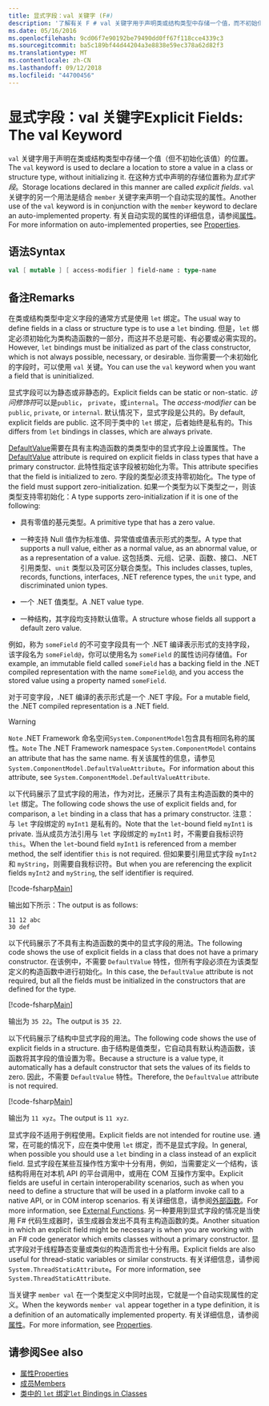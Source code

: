 ```yaml
---
title: 显式字段：val 关键字 (F#)
description: '了解有关 F # val 关键字用于声明类或结构类型中存储一个值，而不初始化该类型的位置。'
ms.date: 05/16/2016
ms.openlocfilehash: 9cd06f7e90192be79490dd0ff67f118cce4339c3
ms.sourcegitcommit: ba5c189bf44d44204a3e8838e59ec378a62d82f3
ms.translationtype: MT
ms.contentlocale: zh-CN
ms.lasthandoff: 09/12/2018
ms.locfileid: "44700456"
---
```

# <a name="explicit-fields-the-val-keyword"></a><span data-ttu-id="aaa1f-103">显式字段：val 关键字</span><span class="sxs-lookup"><span data-stu-id="aaa1f-103">Explicit Fields: The val Keyword</span></span>

<span data-ttu-id="aaa1f-104">`val` 关键字用于声明在类或结构类型中存储一个值（但不初始化该值）的位置。</span><span class="sxs-lookup"><span data-stu-id="aaa1f-104">The `val` keyword is used to declare a location to store a value in a class or structure type, without initializing it.</span></span> <span data-ttu-id="aaa1f-105">在这种方式中声明的存储位置称为*显式字段*。</span><span class="sxs-lookup"><span data-stu-id="aaa1f-105">Storage locations declared in this manner are called *explicit fields*.</span></span> <span data-ttu-id="aaa1f-106">`val` 关键字的另一个用法是结合 `member` 关键字来声明一个自动实现的属性。</span><span class="sxs-lookup"><span data-stu-id="aaa1f-106">Another use of the `val` keyword is in conjunction with the `member` keyword to declare an auto-implemented property.</span></span> <span data-ttu-id="aaa1f-107">有关自动实现的属性的详细信息，请参阅[属性](properties.md)。</span><span class="sxs-lookup"><span data-stu-id="aaa1f-107">For more information on auto-implemented properties, see [Properties](properties.md).</span></span>

## <a name="syntax"></a><span data-ttu-id="aaa1f-108">语法</span><span class="sxs-lookup"><span data-stu-id="aaa1f-108">Syntax</span></span>

```fsharp
val [ mutable ] [ access-modifier ] field-name : type-name
```

## <a name="remarks"></a><span data-ttu-id="aaa1f-109">备注</span><span class="sxs-lookup"><span data-stu-id="aaa1f-109">Remarks</span></span>

<span data-ttu-id="aaa1f-110">在类或结构类型中定义字段的通常方式是使用 `let` 绑定。</span><span class="sxs-lookup"><span data-stu-id="aaa1f-110">The usual way to define fields in a class or structure type is to use a `let` binding.</span></span> <span data-ttu-id="aaa1f-111">但是，`let` 绑定必须初始化为类构造函数的一部分，而这并不总是可能、有必要或必需实现的。</span><span class="sxs-lookup"><span data-stu-id="aaa1f-111">However, `let` bindings must be initialized as part of the class constructor, which is not always possible, necessary, or desirable.</span></span> <span data-ttu-id="aaa1f-112">当你需要一个未初始化的字段时，可以使用 `val` 关键。</span><span class="sxs-lookup"><span data-stu-id="aaa1f-112">You can use the `val` keyword when you want a field that is uninitialized.</span></span>

<span data-ttu-id="aaa1f-113">显式字段可以为静态或非静态的。</span><span class="sxs-lookup"><span data-stu-id="aaa1f-113">Explicit fields can be static or non-static.</span></span> <span data-ttu-id="aaa1f-114">*访问修饰符*可以是`public`， `private`，或`internal`。</span><span class="sxs-lookup"><span data-stu-id="aaa1f-114">The *access-modifier* can be `public`, `private`, or `internal`.</span></span> <span data-ttu-id="aaa1f-115">默认情况下，显式字段是公共的。</span><span class="sxs-lookup"><span data-stu-id="aaa1f-115">By default, explicit fields are public.</span></span> <span data-ttu-id="aaa1f-116">这不同于类中的 `let` 绑定，后者始终是私有的。</span><span class="sxs-lookup"><span data-stu-id="aaa1f-116">This differs from `let` bindings in classes, which are always private.</span></span>

<span data-ttu-id="aaa1f-117">[DefaultValue](https://msdn.microsoft.com/library/a3a3307b-8c05-441e-b109-245511614d58)需要在具有主构造函数的类类型中的显式字段上设置属性。</span><span class="sxs-lookup"><span data-stu-id="aaa1f-117">The [DefaultValue](https://msdn.microsoft.com/library/a3a3307b-8c05-441e-b109-245511614d58) attribute is required on explicit fields in class types that have a primary constructor.</span></span> <span data-ttu-id="aaa1f-118">此特性指定该字段被初始化为零。</span><span class="sxs-lookup"><span data-stu-id="aaa1f-118">This attribute specifies that the field is initialized to zero.</span></span> <span data-ttu-id="aaa1f-119">字段的类型必须支持零初始化。</span><span class="sxs-lookup"><span data-stu-id="aaa1f-119">The type of the field must support zero-initialization.</span></span> <span data-ttu-id="aaa1f-120">如果一个类型为以下类型之一，则该类型支持零初始化：</span><span class="sxs-lookup"><span data-stu-id="aaa1f-120">A type supports zero-initialization if it is one of the following:</span></span>

- <span data-ttu-id="aaa1f-121">具有零值的基元类型。</span><span class="sxs-lookup"><span data-stu-id="aaa1f-121">A primitive type that has a zero value.</span></span>

- <span data-ttu-id="aaa1f-122">一种支持 Null 值作为标准值、异常值或值表示形式的类型。</span><span class="sxs-lookup"><span data-stu-id="aaa1f-122">A type that supports a null value, either as a normal value, as an abnormal value, or as a representation of a value.</span></span> <span data-ttu-id="aaa1f-123">这包括类、元组、记录、函数、接口、.NET 引用类型、`unit` 类型以及可区分联合类型。</span><span class="sxs-lookup"><span data-stu-id="aaa1f-123">This includes classes, tuples, records, functions, interfaces, .NET reference types, the `unit` type, and discriminated union types.</span></span>

- <span data-ttu-id="aaa1f-124">一个 .NET 值类型。</span><span class="sxs-lookup"><span data-stu-id="aaa1f-124">A .NET value type.</span></span>

- <span data-ttu-id="aaa1f-125">一种结构，其字段均支持默认值零。</span><span class="sxs-lookup"><span data-stu-id="aaa1f-125">A structure whose fields all support a default zero value.</span></span>

<span data-ttu-id="aaa1f-126">例如，称为 `someField` 的不可变字段具有一个 .NET 编译表示形式的支持字段，该字段名为 `someField@`，你可以使用名为 `someField` 的属性访问存储值。</span><span class="sxs-lookup"><span data-stu-id="aaa1f-126">For example, an immutable field called `someField` has a backing field in the .NET compiled representation with the name `someField@`, and you access the stored value using a property named `someField`.</span></span>

<span data-ttu-id="aaa1f-127">对于可变字段，.NET 编译的表示形式是一个 .NET 字段。</span><span class="sxs-lookup"><span data-stu-id="aaa1f-127">For a mutable field, the .NET compiled representation is a .NET field.</span></span>

>[!WARNING]
<span data-ttu-id="aaa1f-128">`Note` .NET Framework 命名空间`System.ComponentModel`包含具有相同名称的属性。</span><span class="sxs-lookup"><span data-stu-id="aaa1f-128">`Note` The .NET Framework namespace `System.ComponentModel` contains an attribute that has the same name.</span></span> <span data-ttu-id="aaa1f-129">有关该属性的信息，请参见 `System.ComponentModel.DefaultValueAttribute`。</span><span class="sxs-lookup"><span data-stu-id="aaa1f-129">For information about this attribute, see `System.ComponentModel.DefaultValueAttribute`.</span></span>

<span data-ttu-id="aaa1f-130">以下代码展示了显式字段的用法，作为对比，还展示了具有主构造函数的类中的 `let` 绑定。</span><span class="sxs-lookup"><span data-stu-id="aaa1f-130">The following code shows the use of explicit fields and, for comparison, a `let` binding in a class that has a primary constructor.</span></span> <span data-ttu-id="aaa1f-131">注意：与 `let` 字段绑定的 `myInt1` 是私有的。</span><span class="sxs-lookup"><span data-stu-id="aaa1f-131">Note that the `let`-bound field `myInt1` is private.</span></span> <span data-ttu-id="aaa1f-132">当从成员方法引用与 `let` 字段绑定的 `myInt1` 时，不需要自我标识符 `this`。</span><span class="sxs-lookup"><span data-stu-id="aaa1f-132">When the `let`-bound field `myInt1` is referenced from a member method, the self identifier `this` is not required.</span></span> <span data-ttu-id="aaa1f-133">但如果要引用显式字段 `myInt2` 和 `myString`，则需要自我标识符。</span><span class="sxs-lookup"><span data-stu-id="aaa1f-133">But when you are referencing the explicit fields `myInt2` and `myString`, the self identifier is required.</span></span>

[!code-fsharp[Main](../../../../samples/snippets/fsharp/lang-ref-2/snippet6701.fs)]

<span data-ttu-id="aaa1f-134">输出如下所示：</span><span class="sxs-lookup"><span data-stu-id="aaa1f-134">The output is as follows:</span></span>

```
11 12 abc
30 def
```

<span data-ttu-id="aaa1f-135">以下代码展示了不具有主构造函数的类中的显式字段的用法。</span><span class="sxs-lookup"><span data-stu-id="aaa1f-135">The following code shows the use of explicit fields in a class that does not have a primary constructor.</span></span> <span data-ttu-id="aaa1f-136">在该例中，不需要 `DefaultValue` 特性，但所有字段必须在为该类型定义的构造函数中进行初始化。</span><span class="sxs-lookup"><span data-stu-id="aaa1f-136">In this case, the `DefaultValue` attribute is not required, but all the fields must be initialized in the constructors that are defined for the type.</span></span>

[!code-fsharp[Main](../../../../samples/snippets/fsharp/lang-ref-2/snippet6702.fs)]

<span data-ttu-id="aaa1f-137">输出为 `35 22`。</span><span class="sxs-lookup"><span data-stu-id="aaa1f-137">The output is `35 22`.</span></span>

<span data-ttu-id="aaa1f-138">以下代码展示了结构中显式字段的用法。</span><span class="sxs-lookup"><span data-stu-id="aaa1f-138">The following code shows the use of explicit fields in a structure.</span></span> <span data-ttu-id="aaa1f-139">由于结构是值类型，它自动具有默认构造函数，该函数将其字段的值设置为零。</span><span class="sxs-lookup"><span data-stu-id="aaa1f-139">Because a structure is a value type, it automatically has a default constructor that sets the values of its fields to zero.</span></span> <span data-ttu-id="aaa1f-140">因此，不需要 `DefaultValue` 特性。</span><span class="sxs-lookup"><span data-stu-id="aaa1f-140">Therefore, the `DefaultValue` attribute is not required.</span></span>

[!code-fsharp[Main](../../../../samples/snippets/fsharp/lang-ref-2/snippet6703.fs)]

<span data-ttu-id="aaa1f-141">输出为 `11 xyz`。</span><span class="sxs-lookup"><span data-stu-id="aaa1f-141">The output is `11 xyz`.</span></span>

<span data-ttu-id="aaa1f-142">显式字段不适用于例程使用。</span><span class="sxs-lookup"><span data-stu-id="aaa1f-142">Explicit fields are not intended for routine use.</span></span> <span data-ttu-id="aaa1f-143">通常，在可能的情况下，应在类中使用 `let` 绑定，而不是显式字段。</span><span class="sxs-lookup"><span data-stu-id="aaa1f-143">In general, when possible you should use a `let` binding in a class instead of an explicit field.</span></span> <span data-ttu-id="aaa1f-144">显式字段在某些互操作性方案中十分有用，例如，当需要定义一个结构，该结构将用在对本机 API 的平台调用中，或用在 COM 互操作方案中。</span><span class="sxs-lookup"><span data-stu-id="aaa1f-144">Explicit fields are useful in certain interoperability scenarios, such as when you need to define a structure that will be used in a platform invoke call to a native API, or in COM interop scenarios.</span></span> <span data-ttu-id="aaa1f-145">有关详细信息，请参阅[外部函数](../functions/external-functions.md)。</span><span class="sxs-lookup"><span data-stu-id="aaa1f-145">For more information, see [External Functions](../functions/external-functions.md).</span></span> <span data-ttu-id="aaa1f-146">另一种要用到显式字段的情况是当使用 F# 代码生成器时，该生成器会发出不具有主构造函数的类。</span><span class="sxs-lookup"><span data-stu-id="aaa1f-146">Another situation in which an explicit field might be necessary is when you are working with an F# code generator which emits classes without a primary constructor.</span></span> <span data-ttu-id="aaa1f-147">显式字段对于线程静态变量或类似的构造而言也十分有用。</span><span class="sxs-lookup"><span data-stu-id="aaa1f-147">Explicit fields are also useful for thread-static variables or similar constructs.</span></span> <span data-ttu-id="aaa1f-148">有关详细信息，请参阅`System.ThreadStaticAttribute`。</span><span class="sxs-lookup"><span data-stu-id="aaa1f-148">For more information, see `System.ThreadStaticAttribute`.</span></span>

<span data-ttu-id="aaa1f-149">当关键字 `member val` 在一个类型定义中同时出现，它就是一个自动实现属性的定义。</span><span class="sxs-lookup"><span data-stu-id="aaa1f-149">When the keywords `member val` appear together in a type definition, it is a definition of an automatically implemented property.</span></span> <span data-ttu-id="aaa1f-150">有关详细信息，请参阅[属性](properties.md)。</span><span class="sxs-lookup"><span data-stu-id="aaa1f-150">For more information, see [Properties](properties.md).</span></span>

## <a name="see-also"></a><span data-ttu-id="aaa1f-151">请参阅</span><span class="sxs-lookup"><span data-stu-id="aaa1f-151">See also</span></span>

- [<span data-ttu-id="aaa1f-152">属性</span><span class="sxs-lookup"><span data-stu-id="aaa1f-152">Properties</span></span>](properties.md)
- [<span data-ttu-id="aaa1f-153">成员</span><span class="sxs-lookup"><span data-stu-id="aaa1f-153">Members</span></span>](index.md)
- [<span data-ttu-id="aaa1f-154">类中的 `let` 绑定</span><span class="sxs-lookup"><span data-stu-id="aaa1f-154">`let` Bindings in Classes</span></span>](let-bindings-in-classes.md)
